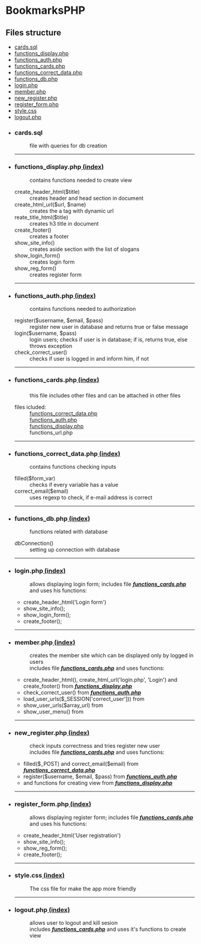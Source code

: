 # BookmarksPHP

<h2 id="index">Files structure</h2>
<ul>
  <li><a href="#one">cards.sql</a></li>
  <li><a href="#two">functions_display.php</a></li>
  <li><a href="#three">functions_auth.php</a></li>
  <li><a href="#four">functions_cards.php</a></li>
  <li><a href="#five">functions_correct_data.php</a></li>
  <li><a href="#six">functions_db.php</a></li>
  <li><a href="#seven">login.php</a></li>
  <li><a href="#eight">member.php</a></li>
  <li><a href="#nine">new_register.php</a></li>
  <li><a href="#ten">register_form.php</a></li>
  <li><a href="#eleven">style.css</a></li>
  <li><a href="#twelve">logout.php</a></li>
</ul>
<ul>
  <li>
    <dl>
      <dt id="one"><h3>cards.sql</h3></dt>
      <dd>file with queries for db creation</dd>
    </dl>
   </li>
   <hr>
   <li>
    <dl>
      <dt id="two"><h3>functions_display.php<a href="#index"> (index)</a></h3></dt>
      <dd>contains functions needed to create view</dd>
      <dl>
        <dt>create_header_html($title)</dt>
        <dd>creates header and head section in document</dd>
        <dt>create_html_url($url, $name)</dt>
        <dd>creates the a tag with dynamic url</dd>
        <dt>reate_title_html($title)</dt>
        <dd>creates h3 title in document</dd>
        <dt>create_footer()</dt>
        <dd>creates a footer</dd>
        <dt>show_site_info()</dt>
        <dd>creates aside section with the list of slogans</dd>
        <dt>show_login_form()</dt>
        <dd>creates login form</dd>
        <dt>show_reg_form()</dt>
        <dd>creates register form</dd>
      </dl>
    </dl>
   </li>
   <hr>
   <li>
    <dl>
      <dt id="three"><h3>functions_auth.php<a href="#index"> (index)</a></h3></dt>
      <dd>contains functions needed to authorization</dd>
      <dl>
        <dt>register($username, $email, $pass)</dt>
        <dd>register new user in database and returns true or false message</dd>
        <dt>login($username, $pass)</dt>
        <dd>login users; checks if user is in database; if is, returns true, else throws exception</dd>
        <dt>check_correct_user()</dt>
        <dd>checks if user is logged in and inform him, if not<dd>
      </dl>
    </dl>
   </li>
   <hr>
   <li>
    <dl>
      <dt id="four"><h3>functions_cards.php<a href="#index"> (index)</a><h3></dt>
      <dd>this file includes other files and can be attached in other files</dd>
      <dl>
        <dt>files icluded: <dt>
        <dd><a href="#five">functions_correct_data.php</a></dd>
        <dd><a href="#six>functions_db.php</a></dd>
        <dd><a href="#three">functions_auth.php</a></dd>
        <dd><a href="#two">functions_display.php</a></dd>
        <dd>functions_url.php</dd>
      </dl>
     </dl
   </li>
   <hr>
   <li>
    <dl>
      <dt id="five"><h3>functions_correct_data.php<a href="#index"> (index)</a></h3></dt>
      <dd>contains functions checking inputs</dd>
      <dl>
        <dt>filled($form_var)</dt>
        <dd>checks if every variable has a value</dd>
        <dt>correct_email($email)</dt>
        <dd>uses regexp to check, if e-mail address is correct</dd>
      </dl>
    </dl>
   </li>
   <hr>
   <li>
    <dl>
      <dt id="six"><h3>functions_db.php<a href="#index"> (index)</a></h3></dt>
      <dd>functions related with database</dd>
      <dl>
        <dt>dbConnection()</dt>
        <dd>setting up connection with database</dd>
      </dl>
    </dl>
   </li>
   <hr>
   <li>
    <dl>
      <dt id="seven"><h3>login.php<a href="#index"> (index)</a></h3></dt>
      <dd>allows displaying login form; includes file <em><b><a href="#two">functions_cards.php</a></b></em> and uses his functions:</dd>
      <ul>
        <li>create_header_html('Login form')</li>
        <li>show_site_info();</li>
        <li>show_login_form();</li>
        <li>create_footer();</li>
      </ul>
    </dl>
   </li>
   <hr>
   <li>
    <dl>
      <dt id="eight"><h3>member.php<a href="#index"> (index)</a></h3></dt>
      <dd>creates the member site which can be displayed only by logged in users<br>
        includes file <em><b><a href="#four">functions_cards.php</a></b></em> and uses functions: </dd>
        <ul>
          <li>create_header_html(), create_html_url('login.php', 'Login') and create_footer() from <em><b><a href="#two">functions_display.php</a></b></em></li>
          <li>check_correct_user() from <em><b><a href="#three">functions_auth.php</a></b></em></li>
          <li>load_user_urls($_SESSION['correct_user'])) from <em><b><a href=""></a></b></em></li>
          <li>show_user_urls($array_url) from <em><b><a href=""></a></b></em></li>
          <li>show_user_menu() from <em><b><a href=""></a></b></em></li>
        </ul>
    </dl>
   </li>
   <hr>
   <li>
    <dl>
      <dt id="nine"><h3>new_register.php<a href="#index"> (index)</a></h3></dt>
      <dd>check inputs correctness and tries register new user<br>
        includes file <em><b><a href="#four">functions_cards.php</a></b></em> and uses functions: </dd>
        <ul>
          <li>filled($_POST) and correct_email($email) from <em><b><a href="#five">functions_correct_data.php</a></b></em></li>
          <li>register($username, $email, $pass) from <em><b><a href="#three">functions_auth.php</a></b></em></li>
          <li>and functions for creating view from <em><b><a href="#two">functions_display.php</a></b></em></li>
        </ul>
    </dl>
   </li>
   <hr>
   <li>
    <dl>
      <dt id="ten"><h3>register_form.php<a href="#index"> (index)</a></h3></dt>
      <dd>allows displaying register form; includes file <em><b><a href="#two">functions_cards.php</a></b></em> and uses his functions:</dd>
      <ul>
        <li>create_header_html('User registration')</li>
        <li>show_site_info();</li>
        <li>show_reg_form();</li>
        <li>create_footer();</li>
      </ul>
    </dl>
   </li>
   <hr>
   <li>
    <dl>
      <dt id="eleven"><h3>style.css<a href="#index"> (index)</a></h3></dt>
      <dd>The css file for make the app more friendly</dd>
     </dl>
   </li>
   <hr>
     <li>
      <dl>
        <dt id="twelve"><h3>logout.php<a href="#index"> (index)</a></h3></dt>
        <dd>allows user to logout and kill sesion<br>
          includes <em><b><a href="four">functions_cards.php</a></b></em> and uses it's functions to create view</dd>
       </dl>
     </li>
</ul>
